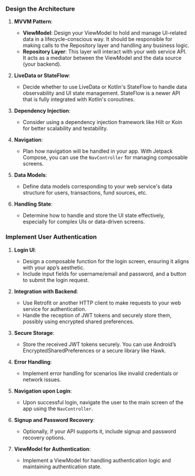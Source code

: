 ### Design the Architecture

1. **MVVM Pattern**:
    - **ViewModel**: Design your ViewModel to hold and manage UI-related data in a lifecycle-conscious way. It should be responsible for making calls to the Repository layer and handling any business logic.
    - **Repository Layer**: This layer will interact with your web service API. It acts as a mediator between the ViewModel and the data source (your backend).

2. **LiveData or StateFlow**:
    - Decide whether to use LiveData or Kotlin's StateFlow to handle data observability and UI state management. StateFlow is a newer API that is fully integrated with Kotlin's coroutines.

3. **Dependency Injection**:
    - Consider using a dependency injection framework like Hilt or Koin for better scalability and testability.

4. **Navigation**:
    - Plan how navigation will be handled in your app. With Jetpack Compose, you can use the `NavController` for managing composable screens.

5. **Data Models**:
    - Define data models corresponding to your web service's data structure for users, transactions, fund sources, etc.

6. **Handling State**:
    - Determine how to handle and store the UI state effectively, especially for complex UIs or data-driven screens.

### Implement User Authentication

1. **Login UI**:
    - Design a composable function for the login screen, ensuring it aligns with your app’s aesthetic.
    - Include input fields for username/email and password, and a button to submit the login request.

2. **Integration with Backend**:
    - Use Retrofit or another HTTP client to make requests to your web service for authentication.
    - Handle the reception of JWT tokens and securely store them, possibly using encrypted shared preferences.

3. **Secure Storage**:
    - Store the received JWT tokens securely. You can use Android’s EncryptedSharedPreferences or a secure library like Hawk.

4. **Error Handling**:
    - Implement error handling for scenarios like invalid credentials or network issues.

5. **Navigation upon Login**:
    - Upon successful login, navigate the user to the main screen of the app using the `NavController`.

6. **Signup and Password Recovery**:
    - Optionally, if your API supports it, include signup and password recovery options.

7. **ViewModel for Authentication**:
    - Implement a ViewModel for handling authentication logic and maintaining authentication state.

